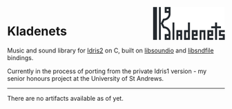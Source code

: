 <img align=right width=33% src="assets/logo.svg"/>

# Kladenets

Music and sound library for [Idris2](https://github.com/idris-lang/Idris2) on C, built on [libsoundio](https://github.com/andrewrk/libsoundio) and [libsndfile](https://github.com/libsndfile/libsndfile) bindings.

Currently in the process of porting from the private Idris1 version - my senior honours project at the University of St Andrews.

---

There are no artifacts available as of yet.
